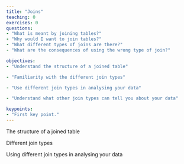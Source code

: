 ```yaml
---
title: "Joins"
teaching: 0
exercises: 0
questions:
- "What is meant by joining tables?"
- "Why would I want to join tables?"
- "What different types of joins are there?"
- "What are the consequences of using the wrong type of join?"

objectives:
- "Understand the structure of a joined table"

- "Familiarity with the different join types"

- "Use different join types in analysing your data"

- "Understand what other join types can tell you about your data"

keypoints:
- "First key point."
---
```


The structure of a joined table

Different join types

Using different join types in analysing your data

